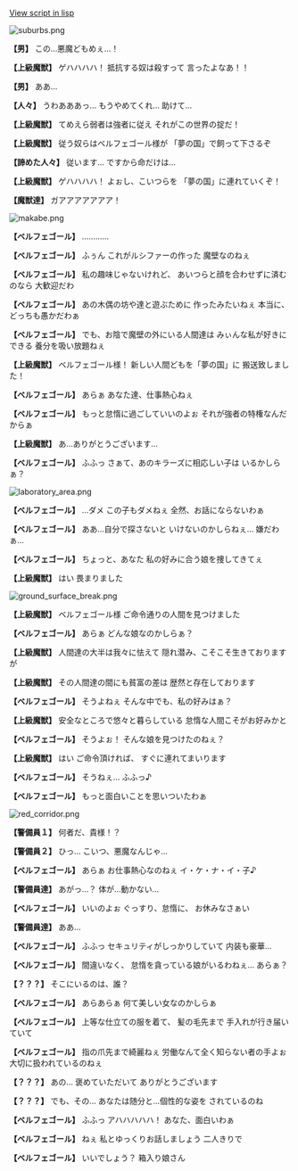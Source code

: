 [View script in lisp](../scripts/202259060.txt)

![suburbs.png](../images/backgrounds/suburbs.png)

**【男】**
この…悪魔どもめぇ…！

**【上級魔獣】**
ゲハハハハ！
抵抗する奴は殺すって
言ったよなあ！！

**【男】**
ああ…

**【人々】**
うわあああっ…
もうやめてくれ…
助けて…

**【上級魔獣】**
てめえら弱者は強者に従え
それがこの世界の掟だ！

**【上級魔獣】**
従う奴らはベルフェゴール様が
「夢の国」で飼って下さるぞ

**【諦めた人々】**
従います…
ですから命だけは…

**【上級魔獣】**
ゲハハハハ！
よぉし、こいつらを
「夢の国」に連れていくぞ！

**【魔獣達】**
ガアアアアアアア！

![makabe.png](../images/backgrounds/makabe.png)

**【ベルフェゴール】**
…………

**【ベルフェゴール】**
ふぅん
これがルシファーの作った
魔壁なのねぇ

**【ベルフェゴール】**
私の趣味じゃないけれど、
あいつらと顔を合わせずに済むのなら
大歓迎だわ

**【ベルフェゴール】**
あの木偶の坊や達と遊ぶために
作ったみたいねぇ
本当に、どっちも愚かだわぁ

**【ベルフェゴール】**
でも、お陰で魔壁の外にいる人間達は
みぃんな私が好きにできる
養分を吸い放題ねぇ

**【上級魔獣】**
ベルフェゴール様！
新しい人間どもを「夢の国」に
搬送致しました！

**【ベルフェゴール】**
あらぁ
あなた達、仕事熱心ねぇ

**【ベルフェゴール】**
もっと怠惰に過ごしていいのよぉ
それが強者の特権なんだからぁ

**【上級魔獣】**
あ…ありがとうございます…

**【ベルフェゴール】**
ふふっ
さぁて、あのキラーズに相応しい子は
いるかしらぁ？

![laboratory_area.png](../images/backgrounds/laboratory_area.png)

**【ベルフェゴール】**
…ダメ
この子もダメねぇ
全然、お話にならないわぁ

**【ベルフェゴール】**
ああ…自分で探さないと
いけないのかしらねぇ…
嫌だわぁ…

**【ベルフェゴール】**
ちょっと、あなた
私の好みに合う娘を捜してきてぇ

**【上級魔獣】**
はい
畏まりました

![ground_surface_break.png](../images/backgrounds/ground_surface_break.png)

**【上級魔獣】**
ベルフェゴール様
ご命令通りの人間を見つけました

**【ベルフェゴール】**
あらぁ
どんな娘なのかしらぁ？

**【上級魔獣】**
人間達の大半は我々に怯えて
隠れ潜み、こそこそ生きておりますが

**【上級魔獣】**
その人間達の間にも貧富の差は
歴然と存在しております

**【ベルフェゴール】**
そうよねぇ
そんな中でも、私の好みはぁ？

**【上級魔獣】**
安全なところで悠々と暮らしている
怠惰な人間こそがお好みかと

**【ベルフェゴール】**
そうよぉ！
そんな娘を見つけたのねぇ？

**【上級魔獣】**
はい
ご命令頂ければ、
すぐに連れてまいります

**【ベルフェゴール】**
そうねぇ…
ふふっ♪

**【ベルフェゴール】**
もっと面白いことを思いついたわぁ

![red_corridor.png](../images/backgrounds/red_corridor.png)

**【警備員１】**
何者だ、貴様！？

**【警備員２】**
ひっ…
こいつ、悪魔なんじゃ…

**【ベルフェゴール】**
あらぁ
お仕事熱心なのねぇ
イ・ケ・ナ・イ・子♪

**【警備員達】**
あがっ…？
体が…動かない…

**【ベルフェゴール】**
いいのよぉ
ぐっすり、怠惰に、
お休みなさぁい

**【警備員達】**
ああ…

**【ベルフェゴール】**
ふふっ
セキュリティがしっかりしていて
内装も豪華…

**【ベルフェゴール】**
間違いなく、
怠惰を貪っている娘がいるわねぇ…
あらぁ？

**【？？？】**
そこにいるのは、誰？

**【ベルフェゴール】**
あらあらぁ
何て美しい女なのかしらぁ

**【ベルフェゴール】**
上等な仕立ての服を着て、
髪の毛先まで
手入れが行き届いていて

**【ベルフェゴール】**
指の爪先まで綺麗ねぇ
労働なんて全く知らない者の手よぉ
大切に扱われているのねぇ

**【？？？】**
あの…
褒めていただいて
ありがとうございます

**【？？？】**
でも、その…
あなたは随分と…個性的な姿を
されているのね

**【ベルフェゴール】**
ふふっ
アハハハハハ！
あなた、面白いわぁ

**【ベルフェゴール】**
ねぇ
私とゆっくりお話しましょう
二人きりで

**【ベルフェゴール】**
いいでしょう？
箱入り娘さん

